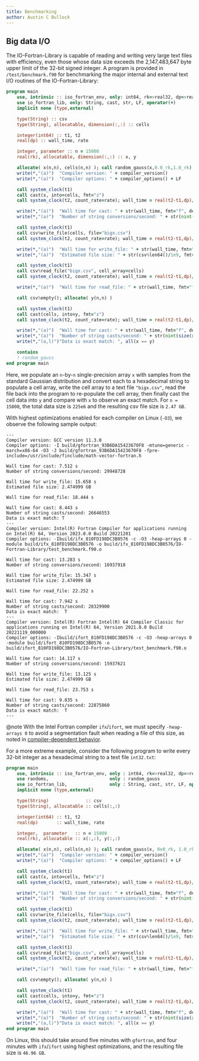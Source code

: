 ```yaml
---
title: Benchmarking
author: Austin C Bullock
---
```


## Big data I/O

The IO-Fortran-Library is capable of reading and writing very large text files with efficiency, even those whose data size exceeds the 2,147,483,647 byte upper limit of the 32-bit signed integer. A program is provided in `/test/benchmark.f90` for benchmarking the major internal and external text I/O routines of the IO-Fortran-Library:

```fortran
program main
    use, intrinsic :: iso_fortran_env, only: int64, rk=>real32, dp=>real64, compiler_version, compiler_options
    use io_fortran_lib, only: String, cast, str, LF, operator(+)
    implicit none (type,external)

    type(String) :: csv
    type(String), allocatable, dimension(:,:) :: cells

    integer(int64) :: t1, t2
    real(dp) :: wall_time, rate

    integer, parameter :: n = 15000
    real(rk), allocatable, dimension(:,:) :: x, y

    allocate( x(n,n), cells(n,n) ); call random_gauss(x,0.0_rk,1.0_rk)
    write(*,"(a)")  "Compiler version: " + compiler_version()
    write(*,"(a)")  "Compiler options: " + compiler_options() + LF

    call system_clock(t1)
    call cast(x, into=cells, fmt="z")
    call system_clock(t2, count_rate=rate); wall_time = real(t2-t1,dp)/rate

    write(*,"(a)")  "Wall time for cast: " + str(wall_time, fmt="f", decimals=3) + " s"
    write(*,"(a)")  "Number of string conversions/second: " + str(nint(size(x)/wall_time)) + LF

    call system_clock(t1)
    call csv%write_file(cells, file="bigx.csv")
    call system_clock(t2, count_rate=rate); wall_time = real(t2-t1,dp)/rate

    write(*,"(a)")  "Wall time for write_file: " + str(wall_time, fmt="f", decimals=3) + " s"
    write(*,"(a)")  "Estimated file size: " + str(csv%len64()/1e9, fmt="f", decimals=6) + " GB" + LF

    call system_clock(t1)
    call csv%read_file("bigx.csv", cell_array=cells)
    call system_clock(t2, count_rate=rate); wall_time = real(t2-t1,dp)/rate

    write(*,"(a)")  "Wall time for read_file: " + str(wall_time, fmt="f", decimals=3) + " s" + LF

    call csv%empty(); allocate( y(n,n) )

    call system_clock(t1)
    call cast(cells, into=y, fmt="z")
    call system_clock(t2, count_rate=rate); wall_time = real(t2-t1,dp)/rate

    write(*,"(a)")  "Wall time for cast: " + str(wall_time, fmt="f", decimals=3) + " s"
    write(*,"(a)")  "Number of string casts/second: " + str(nint(size(x)/wall_time))
    write(*,"(a,l)")"Data is exact match: ", all(x == y)

    contains
    ! random_gauss
end program main
```

Here, we populate an `n`-by-`n` single-precision array `x` with samples from the standard Gaussian distribution and convert each to a hexadecimal string to populate a cell array, write the cell array to a text file `"bigx.csv"`, read the file back into the program to re-populate the cell array, then finally cast the cell data into `y` and compare with `x` to observe an exact match. For `n = 15000`, the total data size is `225e6` and the resulting csv file size is `2.47 GB`.

With highest optimizations enabled for each compiler on Linux (`-O3`), we observe the following sample output:

```text
---
Compiler version: GCC version 11.3.0
Compiler options: -I build/gfortran_93B6DA15423670F8 -mtune=generic -march=x86-64 -O3 -J build/gfortran_93B6DA15423670F8 -fpre-include=/usr/include/finclude/math-vector-fortran.h

Wall time for cast: 7.512 s
Number of string conversions/second: 29948728

Wall time for write_file: 15.658 s
Estimated file size: 2.474999 GB

Wall time for read_file: 18.444 s

Wall time for cast: 8.443 s
Number of string casts/second: 26646553
Data is exact match: T
---
Compiler version: Intel(R) Fortran Compiler for applications running on Intel(R) 64, Version 2023.0.0 Build 20221201
Compiler options: -Ibuild/ifx_810FD198DC3B0576 -c -O3 -heap-arrays 0 -module build/ifx_810FD198DC3B0576 -o build/ifx_810FD198DC3B0576/IO-Fortran-Library/test_benchmark.f90.o

Wall time for cast: 13.283 s
Number of string conversions/second: 16937918

Wall time for write_file: 15.347 s
Estimated file size: 2.474999 GB

Wall time for read_file: 22.252 s

Wall time for cast: 7.942 s
Number of string casts/second: 28329900
Data is exact match:  T
---
Compiler version: Intel(R) Fortran Intel(R) 64 Compiler Classic for applications running on Intel(R) 64, Version 2021.8.0 Build 20221119_000000
Compiler options: -Ibuild/ifort_810FD198DC3B0576 -c -O3 -heap-arrays 0 -module build/ifort_810FD198DC3B0576 -o build/ifort_810FD198DC3B0576/IO-Fortran-Library/test_benchmark.f90.o

Wall time for cast: 14.117 s
Number of string conversions/second: 15937621

Wall time for write_file: 13.125 s
Estimated file size: 2.474999 GB

Wall time for read_file: 23.753 s

Wall time for cast: 9.835 s
Number of string casts/second: 22875860
Data is exact match:  T
---
```

@note With the Intel Fortran compiler `ifx`/`ifort`, we must specify `-heap-arrays 0` to avoid a segmentation fault when reading a file of this size, as noted in [compiler-dependent behavior](../UserInfo/compilers.html).

For a more extreme example, consider the following program to write every 32-bit integer as a hexadecimal string to a text file `int32.txt`:

```fortran
program main
    use, intrinsic :: iso_fortran_env, only : int64, rk=>real32, dp=>real64, compiler_version, compiler_options
    use randoms,                       only : random_gauss
    use io_fortran_lib,                only : String, cast, str, LF, operator(+)
    implicit none (type,external)

    type(String)              :: csv
    type(String), allocatable :: cells(:,:)

    integer(int64) :: t1, t2
    real(dp)       :: wall_time, rate

    integer,  parameter   :: n = 15000
    real(rk), allocatable :: x(:,:), y(:,:)

    allocate( x(n,n), cells(n,n) ); call random_gauss(x, 0e0_rk, 1.0_rk)
    write(*,"(a)")  "Compiler version: " + compiler_version()
    write(*,"(a)")  "Compiler options: " + compiler_options() + LF

    call system_clock(t1)
    call cast(x, into=cells, fmt="z")
    call system_clock(t2, count_rate=rate); wall_time = real(t2-t1,dp)/rate

    write(*,"(a)")  "Wall time for cast: " + str(wall_time, fmt="f", decimals=3) + " s"
    write(*,"(a)")  "Number of string conversions/second: " + str(nint(size(x)/wall_time)) + LF

    call system_clock(t1)
    call csv%write_file(cells, file="bigx.csv")
    call system_clock(t2, count_rate=rate); wall_time = real(t2-t1,dp)/rate

    write(*,"(a)")  "Wall time for write_file: " + str(wall_time, fmt="f", decimals=3) + " s"
    write(*,"(a)")  "Estimated file size: " + str(csv%len64()/1e9, fmt="f", decimals=6) + " GB" + LF

    call system_clock(t1)
    call csv%read_file("bigx.csv", cell_array=cells)
    call system_clock(t2, count_rate=rate); wall_time = real(t2-t1,dp)/rate

    write(*,"(a)")  "Wall time for read_file: " + str(wall_time, fmt="f", decimals=3) + " s" + LF

    call csv%empty(); allocate( y(n,n) )

    call system_clock(t1)
    call cast(cells, into=y, fmt="z")
    call system_clock(t2, count_rate=rate); wall_time = real(t2-t1,dp)/rate

    write(*,"(a)")  "Wall time for cast: " + str(wall_time, fmt="f", decimals=3) + " s"
    write(*,"(a)")  "Number of string casts/second: " + str(nint(size(x)/wall_time))
    write(*,"(a,l)")"Data is exact match: ", all(x == y)
end program main
```

On Linux, this should take around five minutes with `gfortran`, and four minutes with `ifx`/`ifort` using highest optimizations, and the resulting file size is `46.96 GB`.
